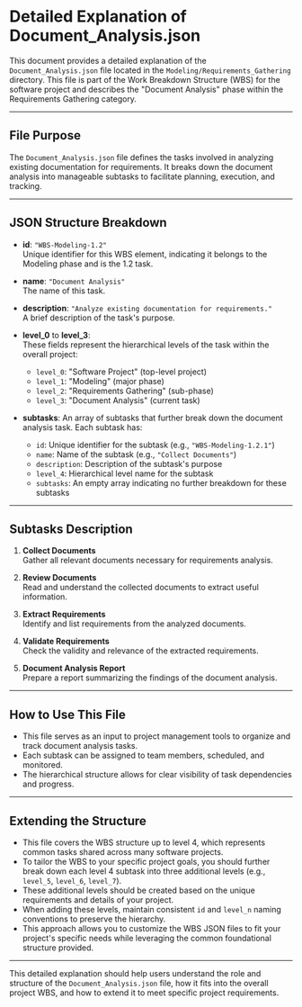 # Detailed Explanation of Document_Analysis.json

This document provides a detailed explanation of the `Document_Analysis.json` file located in the `Modeling/Requirements_Gathering` directory. This file is part of the Work Breakdown Structure (WBS) for the software project and describes the "Document Analysis" phase within the Requirements Gathering category.

---

## File Purpose

The `Document_Analysis.json` file defines the tasks involved in analyzing existing documentation for requirements. It breaks down the document analysis into manageable subtasks to facilitate planning, execution, and tracking.

---

## JSON Structure Breakdown

- **id**: `"WBS-Modeling-1.2"`  
  Unique identifier for this WBS element, indicating it belongs to the Modeling phase and is the 1.2 task.

- **name**: `"Document Analysis"`  
  The name of this task.

- **description**: `"Analyze existing documentation for requirements."`  
  A brief description of the task's purpose.

- **level_0** to **level_3**:  
  These fields represent the hierarchical levels of the task within the overall project:  
  - `level_0`: "Software Project" (top-level project)  
  - `level_1`: "Modeling" (major phase)  
  - `level_2`: "Requirements Gathering" (sub-phase)  
  - `level_3`: "Document Analysis" (current task)

- **subtasks**: An array of subtasks that further break down the document analysis task. Each subtask has:  
  - `id`: Unique identifier for the subtask (e.g., `"WBS-Modeling-1.2.1"`)  
  - `name`: Name of the subtask (e.g., `"Collect Documents"`)  
  - `description`: Description of the subtask's purpose  
  - `level_4`: Hierarchical level name for the subtask  
  - `subtasks`: An empty array indicating no further breakdown for these subtasks

---

## Subtasks Description

1. **Collect Documents**  
   Gather all relevant documents necessary for requirements analysis.

2. **Review Documents**  
   Read and understand the collected documents to extract useful information.

3. **Extract Requirements**  
   Identify and list requirements from the analyzed documents.

4. **Validate Requirements**  
   Check the validity and relevance of the extracted requirements.

5. **Document Analysis Report**  
   Prepare a report summarizing the findings of the document analysis.

---

## How to Use This File

- This file serves as an input to project management tools to organize and track document analysis tasks.
- Each subtask can be assigned to team members, scheduled, and monitored.
- The hierarchical structure allows for clear visibility of task dependencies and progress.

---

## Extending the Structure

- This file covers the WBS structure up to level 4, which represents common tasks shared across many software projects.
- To tailor the WBS to your specific project goals, you should further break down each level 4 subtask into three additional levels (e.g., `level_5`, `level_6`, `level_7`).
- These additional levels should be created based on the unique requirements and details of your project.
- When adding these levels, maintain consistent `id` and `level_n` naming conventions to preserve the hierarchy.
- This approach allows you to customize the WBS JSON files to fit your project's specific needs while leveraging the common foundational structure provided.

---

This detailed explanation should help users understand the role and structure of the `Document_Analysis.json` file, how it fits into the overall project WBS, and how to extend it to meet specific project requirements.
